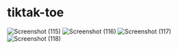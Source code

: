 # tiktak-toe


![Screenshot (115)](https://user-images.githubusercontent.com/86179222/179665049-16086fe9-8117-43d6-84ed-0fedadf55773.png)
![Screenshot (116)](https://user-images.githubusercontent.com/86179222/179665052-b87dff34-5d24-437a-9745-cc92af799375.png)
![Screenshot (117)](https://user-images.githubusercontent.com/86179222/179665043-ef6e1644-cc43-4089-8610-8984214bf697.png)
![Screenshot (118)](https://user-images.githubusercontent.com/86179222/179665048-23d5663b-a290-439c-8922-eb3af91d1fc7.png)
